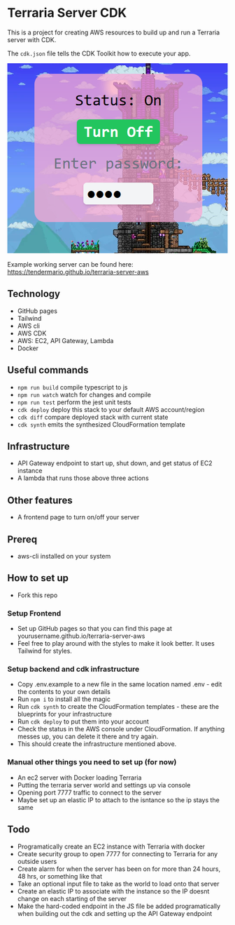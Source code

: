 # Terraria Server CDK

This is a project for creating AWS resources to build up and run a Terraria server with CDK.

The `cdk.json` file tells the CDK Toolkit how to execute your app.

![Example](/images/terraria-frontend.png)

Example working server can be found here: https://tendermario.github.io/terraria-server-aws

## Technology

- GitHub pages
- Tailwind
- AWS cli
- AWS CDK
- AWS: EC2, API Gateway, Lambda
- Docker

## Useful commands

 * `npm run build`   compile typescript to js
 * `npm run watch`   watch for changes and compile
 * `npm run test`    perform the jest unit tests
 * `cdk deploy`      deploy this stack to your default AWS account/region
 * `cdk diff`        compare deployed stack with current state
 * `cdk synth`       emits the synthesized CloudFormation template

## Infrastructure

- API Gateway endpoint to start up, shut down, and get status of EC2 instance
- A lambda that runs those above three actions

## Other features

- A frontend page to turn on/off your server

## Prereq

- aws-cli installed on your system

## How to set up

- Fork this repo

### Setup Frontend

- Set up GitHub pages so that you can find this page at yourusername.github.io/terraria-server-aws
- Feel free to play around with the styles to make it look better. It uses Tailwind for styles.

### Setup backend and cdk infrastructure

- Copy .env.example to a new file in the same location named .env - edit the contents to your own details
- Run `npm i` to install all the magic
- Run `cdk synth` to create the CloudFormation templates - these are the blueprints for your infrastructure
- Run `cdk deploy` to put them into your account
- Check the status in the AWS console under CloudFormation. If anything messes up, you can delete it there and try again.
- This should create the infrastructure mentioned above.

### Manual other things you need to set up (for now)

- An ec2 server with Docker loading Terraria
- Putting the terraria server world and settings up via console
- Opening port 7777 traffic to connect to the server
- Maybe set up an elastic IP to attach to the isntance so the ip stays the same

## Todo

- Programatically create an EC2 instance with Terraria with docker
- Create security group to open 7777 for connecting to Terraria for any outside users
- Create alarm for when the server has been on for more than 24 hours, 48 hrs, or something like that
- Take an optional input file to take as the world to load onto that server
- Create an elastic IP to associate with the instance so the IP doesnt change on each starting of the server
- Make the hard-coded endpoint in the JS file be added programatically when building out the cdk and setting up the API Gateway endpoint

